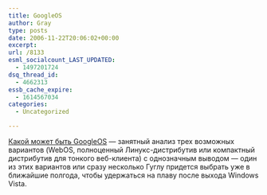```yaml
---
title: GoogleOS
author: Gray
type: posts
date: 2006-11-22T20:06:02+00:00
excerpt:
url: /8133
esml_socialcount_LAST_UPDATED:
  - 1497201724
dsq_thread_id:
  - 4662313
essb_cache_expire:
  - 1614567034
categories:
  - Uncategorized

---
```








<a href="http://www.readwriteweb.com/archives/googleos_what_to_expect.php" target="_blank">Какой может быть GoogleOS</a> &#8212; занятный анализ трех возможных вариантов (WebOS, полноценный Линукс-дистрибутив или компактный дистрибутив для тонкого веб-клиента) с однозначным выводом &#8212; один из этих вариантов или сразу несколько Гуглу придется выбрать уже в ближайшие полгода, чтобы удержаться на плаву после выхода Windows Vista.